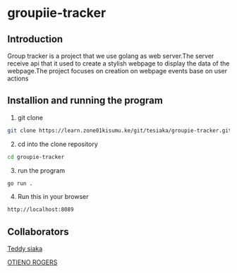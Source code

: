 # groupiie-tracker
## Introduction
Group tracker is a project that we use golang as web server.The server receive api that it used to create a stylish webpage to display the data of the webpage.The project focuses on creation on webpage events base on user actions

## Installion and running the program
1. git clone 
```bash 
git clone https://learn.zone01kisumu.ke/git/tesiaka/groupie-tracker.git
```
2. cd into the clone repository
```bash
cd groupie-tracker
```
3. run the program
```bash
go run .
```
4. Run this in your browser
```bash
http://localhost:8089

```
## Collaborators

[Teddy siaka](https://learn.zone01kisumu.ke/git/tesiaka)

[OTIENO ROGERS](https://learn.zone01kisumu.ke/git/oragwelr)
